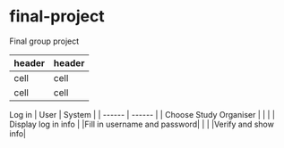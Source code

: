 # final-project

Final group project

| header | header |
| ------ | ------ |
| cell | cell |
| cell | cell | 


Log in
| User   | System |
| ------ | ------ |
| Choose Study Organiser | |
| | Display log in info | 
|Fill in username and password| |
| |Verify and show info|

